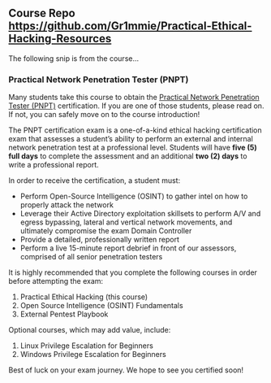 ## **Course Repo**  https://github.com/Gr1mmie/Practical-Ethical-Hacking-Resources

The following snip is from the course...

### **Practical Network Penetration Tester (PNPT)**
Many students take this course to obtain the [Practical Network Penetration Tester (PNPT)](https://certifications.tcm-sec.com/pnpt/)  certification. If you are one of those students, please read on. If not, you can safely move on to the course introduction!

The PNPT certification exam is a one-of-a-kind ethical hacking certification exam that assesses a student’s ability to perform an external and internal network penetration test at a professional level. Students will have  **five (5) full days**  to complete the assessment and an additional  **two (2) days**  to write a professional report.

In order to receive the certification, a student must:

-   Perform Open-Source Intelligence (OSINT) to gather intel on how to properly attack the network
-   Leverage their Active Directory exploitation skillsets to perform A/V and egress bypassing, lateral and vertical network movements, and ultimately compromise the exam Domain Controller
-   Provide a detailed, professionally written report
-   Perform a live 15-minute report debrief in front of our assessors, comprised of all senior penetration testers

It is highly recommended that you complete the following courses in order before attempting the exam:

1.  Practical Ethical Hacking (this course)
2.  Open Source Intelligence (OSINT) Fundamentals
3.  External Pentest Playbook

Optional courses, which may add value, include:

1.  Linux Privilege Escalation for Beginners
2.  Windows Privilege Escalation for Beginners

Best of luck on your exam journey. We hope to see you certified soon!